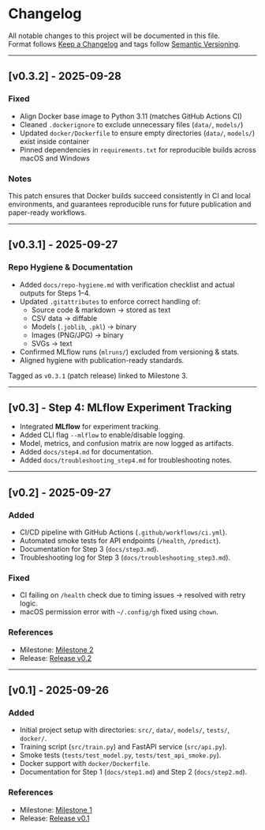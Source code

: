 # Changelog

All notable changes to this project will be documented in this file.  
Format follows [Keep a Changelog](https://keepachangelog.com/en/1.0.0/) and tags follow [Semantic Versioning](https://semver.org/).

---

## [v0.3.2] - 2025-09-28
### Fixed
- Align Docker base image to Python 3.11 (matches GitHub Actions CI)
- Cleaned `.dockerignore` to exclude unnecessary files (`data/`, `models/`)
- Updated `docker/Dockerfile` to ensure empty directories (`data/`, `models/`) exist inside container
- Pinned dependencies in `requirements.txt` for reproducible builds across macOS and Windows

### Notes
This patch ensures that Docker builds succeed consistently in CI and local environments, and guarantees reproducible runs for future publication and paper-ready workflows.

---

## [v0.3.1] - 2025-09-27
### Repo Hygiene & Documentation
- Added `docs/repo-hygiene.md` with verification checklist and actual outputs for Steps 1–4.
- Updated `.gitattributes` to enforce correct handling of:
  - Source code & markdown → stored as text
  - CSV data → diffable
  - Models (`.joblib`, `.pkl`) → binary
  - Images (PNG/JPG) → binary
  - SVGs → text
- Confirmed MLflow runs (`mlruns/`) excluded from versioning & stats.
- Aligned hygiene with publication-ready standards.

Tagged as `v0.3.1` (patch release) linked to Milestone 3.

---

## [v0.3] - Step 4: MLflow Experiment Tracking
- Integrated **MLflow** for experiment tracking.
- Added CLI flag `--mlflow` to enable/disable logging.
- Model, metrics, and confusion matrix are now logged as artifacts.
- Added `docs/step4.md` for documentation.
- Added `docs/troubleshooting_step4.md` for troubleshooting notes.

---

## [v0.2] - 2025-09-27
### Added
- CI/CD pipeline with GitHub Actions (`.github/workflows/ci.yml`).
- Automated smoke tests for API endpoints (`/health`, `/predict`).
- Documentation for Step 3 (`docs/step3.md`).
- Troubleshooting log for Step 3 (`docs/troubleshooting_step3.md`).

### Fixed
- CI failing on `/health` check due to timing issues → resolved with retry logic.
- macOS permission error with `~/.config/gh` fixed using `chown`.

### References
- Milestone: [Milestone 2](https://github.com/anveshyeruva/mlops-qa-bugseverity/milestone/2)
- Release: [Release v0.2](https://github.com/anveshyeruva/mlops-qa-bugseverity/releases/tag/v0.2)

---

## [v0.1] - 2025-09-26
### Added
- Initial project setup with directories: `src/`, `data/`, `models/`, `tests/`, `docker/`.
- Training script (`src/train.py`) and FastAPI service (`src/api.py`).
- Smoke tests (`tests/test_model.py`, `tests/test_api_smoke.py`).
- Docker support with `docker/Dockerfile`.
- Documentation for Step 1 (`docs/step1.md`) and Step 2 (`docs/step2.md`).

### References
- Milestone: [Milestone 1](https://github.com/anveshyeruva/mlops-qa-bugseverity/milestone/1)
- Release: [Release v0.1](https://github.com/anveshyeruva/mlops-qa-bugseverity/releases/tag/v0.1)

